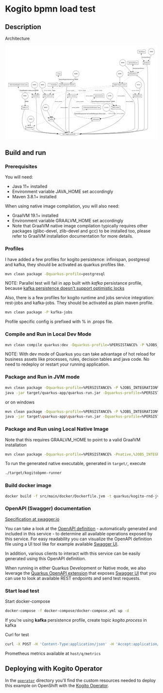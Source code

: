 # Kogito bpmn load test

## Description

Architecture

![docker-compose](docker-compose/docker-compose.png)

## Build and run

### Prerequisites

You will need:

- Java 11+ installed
- Environment variable JAVA_HOME set accordingly
- Maven 3.8.1+ installed

When using native image compilation, you will also need:

- GraalVM 19.1+ installed
- Environment variable GRAALVM_HOME set accordingly
- Note that GraalVM native image compilation typically requires other packages (glibc-devel, zlib-devel and gcc) to be installed too, please refer to GraalVM installation documentation for more details.

### Profiles

I have added a few profiles for kogito persistence: infinispan, postgresql and kafka, they should be activated as quarkus profiles like.

```sh
mvn clean package -Dquarkus-profile=postgresql
```
NOTE: Parallel test will fail in app built with *kafka* persistance profile, because [kafka persistence doesn't support optimistic locks](https://issues.redhat.com/browse/KOGITO-7229)

Also, there is a few profiles for kogito runtime and jobs service integration: rest-jobs and kafka-jobs. They should be activated as plain maven profile.

```sh
mvn clean package -P kafka-jobs
```

Profile specific config is prefixed with % in .props file.

### Compile and Run in Local Dev Mode

```sh
mvn clean compile quarkus:dev -Dquarkus-profile=%PERSISTANCE% -P %JOBS_INTEGRATION%
```

NOTE: With dev mode of Quarkus you can take advantage of hot reload for business assets like processes, rules, decision tables and java code. No need to redeploy or restart your running application.

### Package and Run in JVM mode

```sh
mvn clean package -Dquarkus-profile=%PERSISTANCE% -P %JOBS_INTEGRATION%
java -jar target/quarkus-app/quarkus-run.jar -Dquarkus-profile=%PERSISTANCE%
```

or on windows

```sh
mvn clean package -Dquarkus-profile=%PERSISTANCE% -P %JOBS_INTEGRATION%
java -jar target\quarkus-app\quarkus-run.jar -Dquarkus-profile=%PERSISTANCE% 
```

### Package and Run using Local Native Image

Note that this requires GRAALVM_HOME to point to a valid GraalVM installation

```sh
mvn clean package -Dquarkus-profile=%PERSISTANCE% -Pnative,%JOBS_INTEGRATION%
```

To run the generated native executable, generated in `target/`, execute

```sh
./target/kogitobpmn-runner
```

### Build docker image

```sh
docker build -f src/main/docker/Dockerfile.jvm -t quarkus/kogito-rnd-jvm .
```

### OpenAPI (Swagger) documentation

[Specification at swagger.io](https://swagger.io/docs/specification/about/)

You can take a look at the [OpenAPI definition](http://localhost:8080/openapi?format=json) - automatically generated and included in this service - to determine all available operations exposed by this service. For easy readability you can visualize the OpenAPI definition file using a UI tool like for example available [Swagger UI](https://editor.swagger.io).

In addition, various clients to interact with this service can be easily generated using this OpenAPI definition.

When running in either Quarkus Development or Native mode, we also leverage the [Quarkus OpenAPI extension](https://quarkus.io/guides/openapi-swaggerui#use-swagger-ui-for-development) that exposes [Swagger UI](http://localhost:8080/swagger-ui/) that you can use to look at available REST endpoints and send test requests.


### Start load test

Start docker-compose

```sh
docker-compose -f docker-compose/docker-compose.yml up -d
```

If you're using **kafka** persistence profile, create topic *kogito.process* in kafka 

Curl for test

```sh
curl -X POST -H 'Content-Type:application/json' -H 'Accept:application/json' -d '{"username" : "test"}' http://localhost:8080/test
```

Prometheus metrics available at `host/q/metrics`

## Deploying with Kogito Operator

In the [`operator`](operator) directory you'll find the custom resources needed to deploy this example on OpenShift with the [Kogito Operator](https://docs.jboss.org/kogito/release/latest/html_single/#chap_kogito-deploying-on-openshift).
